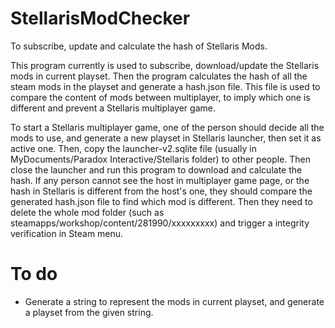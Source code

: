 # StellarisModChecker
To subscribe, update and calculate the hash of Stellaris Mods.

This program currently is used to subscribe, download/update the Stellaris mods in current playset. Then the program calculates the hash of all the steam mods in the playset and generate a hash.json file. This file is used to compare the content of mods between multiplayer, to imply which one is different and prevent a Stellaris multiplayer game.

To start a Stellaris multiplayer game, one of the person should decide all the mods to use, and generate a new playset in Stellaris launcher, then set it as active one. Then, copy the launcher-v2.sqlite file (usually in MyDocuments/Paradox Interactive/Stellaris folder) to other people. Then close the launcher and run this program to download and calculate the hash. If any person cannot see the host in multiplayer game page, or the hash in Stellaris is different from the host's one, they should compare the generated hash.json file to find which mod is different. Then they need to delete the whole mod folder (such as steamapps/workshop/content/281990/xxxxxxxxx) and trigger a integrity verification in Steam menu.

# To do
- Generate a string to represent the mods in current playset, and generate a playset from the given string.